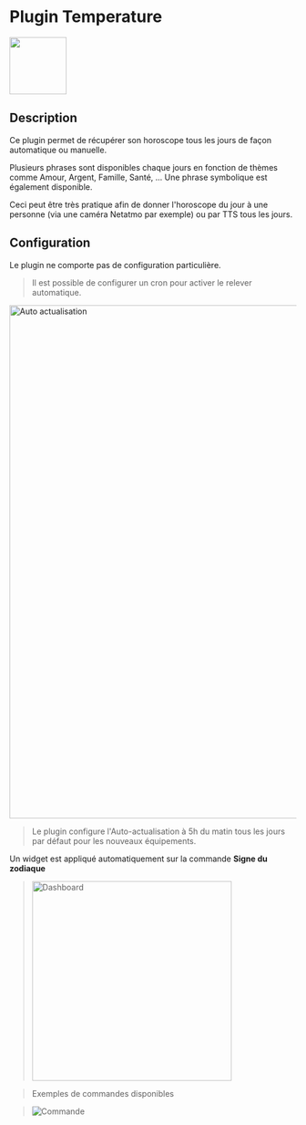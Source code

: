 # Plugin Temperature

<img src="{{site.baseurl}}/plugin-Temperature/{{site.img}}/temperature_icon.png" class="pluginLogo" width="100" />

## Description

Ce plugin permet de récupérer son horoscope tous les jours de façon automatique ou manuelle.

Plusieurs phrases sont disponibles chaque jours en fonction de thèmes comme Amour, Argent, Famille, Santé, ...
Une phrase symbolique est également disponible.

Ceci peut être très pratique afin de donner l'horoscope du jour à une personne (via une caméra Netatmo par exemple) ou par TTS tous les jours.

## Configuration

Le plugin ne comporte pas de configuration particulière.

> Il est possible de configurer un cron pour activer le relever automatique.

<img src="../images/horoscope_actualisation.png" alt="Auto actualisation" width="900" />

> Le plugin configure l'Auto-actualisation à 5h du matin tous les jours par défaut pour les nouveaux équipements.

Un widget est appliqué automatiquement sur la commande **Signe du zodiaque**

> <img src="../images/horoscope_dashboard.png" alt="Dashboard" width="350" />

> Exemples de commandes disponibles

> ![Commande](../{{site.img}}/horoscope_commande.png)

